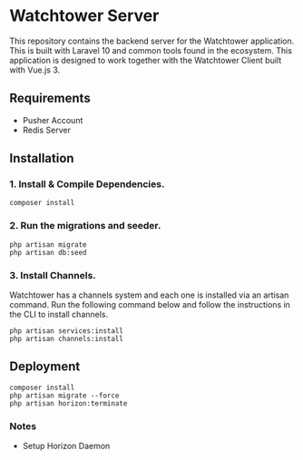# Watchtower Server

This repository contains the backend server for the Watchtower application. This is built with Laravel 10 and common tools found in the ecosystem. This application is designed to work together with the Watchtower Client built with Vue.js 3.

## Requirements
- Pusher Account
- Redis Server

## Installation

### 1. Install & Compile Dependencies.

```
composer install
```

### 2. Run the migrations and seeder.

```
php artisan migrate
php artisan db:seed
```

### 3. Install Channels.

Watchtower has a channels system and each one is installed via an artisan command. Run the following command below and follow the instructions in the CLI to install channels.

```
php artisan services:install
php artisan channels:install
```

## Deployment

```
composer install
php artisan migrate --force
php artisan horizon:terminate
```

### Notes

- Setup Horizon Daemon
